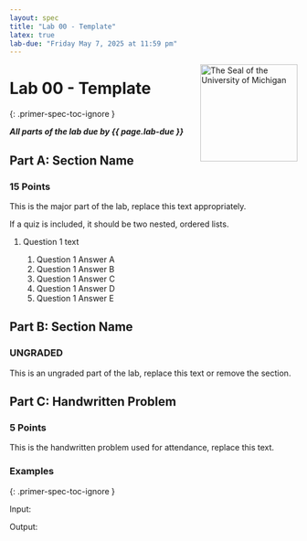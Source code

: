 ```yaml
---
layout: spec
title: "Lab 00 - Template"
latex: true
lab-due: "Friday May 7, 2025 at 11:59 pm"
---
```


<img
  src="https://eecs281staff.github.io/eecs281.org/assets/images/umseal.svg"
  alt="The Seal of the University of Michigan"
  align="right"
  style="padding: 0px"
  width="170px"
  height="170px"
  class="invert-colors-in-dark-mode"
  />

# Lab 00 - Template
{: .primer-spec-toc-ignore }

***All parts of the lab due by {{ page.lab-due }}***

## Part A: Section Name

### 15 Points

This is the major part of the lab, replace this text appropriately.

If a quiz is included, it should be two nested, ordered lists.

1. Question 1 text

    1. Question 1 Answer A
    2. Question 1 Answer B
    3. Question 1 Answer C
    4. Question 1 Answer D
    5. Question 1 Answer E

## Part B: Section Name

### UNGRADED

This is an ungraded part of the lab, replace this text or remove the section.

## Part C: Handwritten Problem

### 5 Points

This is the handwritten problem used for attendance, replace this text.

### Examples
{: .primer-spec-toc-ignore }

Input:

Output:
